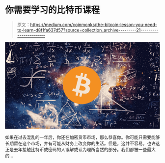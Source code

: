 # 你需要学习的比特币课程

> 原文：<https://medium.com/coinmonks/the-bitcoin-lesson-you-need-to-learn-d8f1fa637d57?source=collection_archive---------21----------------------->

![](img/7ed8260d7b69e3fc240906cbaf553c6e.png)

如果在过去混乱的一年后，你还在加密货币市场，那么恭喜你。你可能只需要能够长期留在这个市场，并有可能从财务上改变你的生活。但是，这并不容易。也许这正是去年接触比特币或密码的人误解或认为理所当然的部分。我们都被一些最大的…